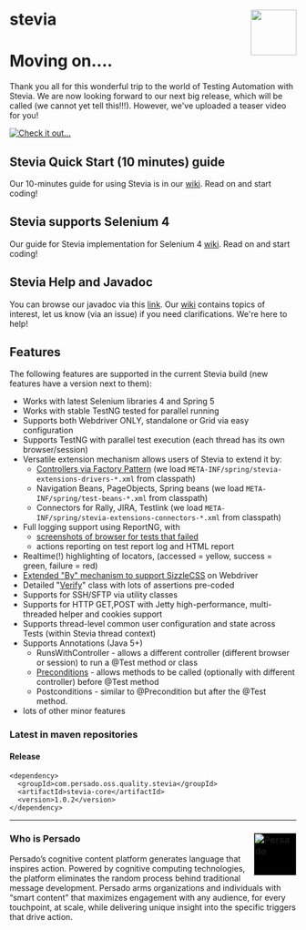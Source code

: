 stevia <img src="https://raw.github.com/persado/stevia/master/doc/stevia-logo.png" align="right" width="80">
======

# Moving on....
Thank you all for this wonderful trip to the world of Testing Automation with Stevia. We are now looking forward to our next big release, which will be called (we cannot yet tell this!!!). However, we've uploaded a teaser video for you!

[![Check it out...](https://i.imgur.com/Pg3xsrm.png)](https://www.youtube-nocookie.com/embed/HeT7uZXSblM?rel=0 "Testing Automation New Gen")


## Stevia Quick Start (10 minutes) guide

Our 10-minutes guide for using Stevia is in our [wiki](https://github.com/persado/stevia/wiki/Stevia-10-minute-Quick-Start). Read on and start coding!

## Stevia supports Selenium 4

Our guide for Stevia implementation for Selenium 4 [wiki](https://github.com/persado/stevia/wiki/Support-Selenium-4-new-features). Read on and start coding!


## Stevia Help and Javadoc

You can browse our javadoc via this [link](http://persado.github.io/stevia/).
Our [wiki](https://github.com/persado/stevia/wiki) contains topics of interest, let us know (via an issue) if you need clarifications. We're here to help!

## Features

The following features are supported in the current Stevia build (new features have a version next to them):
* Works with latest Selenium libraries 4 and Spring 5
* Works with stable TestNG tested for parallel running
* Supports both Webdriver ONLY, standalone or Grid via easy configuration
* Supports TestNG with parallel test execution (each thread has its own browser/session)
* Versatile extension mechanism allows users of Stevia to extend it by:
    * [Controllers via Factory Pattern](https://github.com/persado/stevia/wiki/Extending-web-controller-support) (we load `META-INF/spring/stevia-extensions-drivers-*.xml` from classpath)
    * Navigation Beans, PageObjects, Spring beans (we load `META-INF/spring/test-beans-*.xml` from classpath)
    * Connectors for Rally, JIRA, Testlink (we load `META-INF/spring/stevia-extensions-connectors-*.xml` from classpath)
* Full logging support using ReportNG, with 
    * [screenshots of browser for tests that failed](http://seleniumtestingworld.blogspot.gr/2013/03/reportng-enrichment-with-screenshots.html)
    * actions reporting on test report log and HTML report
* Realtime(!) highlighting of locators, (accessed = yellow, success = green, failure = red)
* [Extended "By" mechanism to support SizzleCSS](http://seleniumtestingworld.blogspot.gr/2013/01/adding-sizzle-css-selector-library-and.html) on Webdriver
* Detailed "[Verify](https://github.com/persado/stevia/blob/ba8d0a54ed743c0050356dca7eb769ef57293175/src/main/java/com/persado/oss/quality/stevia/testng/Verify.java#L49)" class with lots of assertions pre-coded
* Supports for SSH/SFTP via utility classes
* Supports for HTTP GET,POST with Jetty high-performance, multi-threaded helper and cookies support
* Supports thread-level common user configuration and state across Tests (within Stevia thread context)
* Supports Annotations (Java 5+)
    * RunsWithController - allows a different controller (different browser or session) to run a @Test method or class
    * [Preconditions](http://seleniumtestingworld.blogspot.gr/2014/04/concurrency-testing-made-easy.html) - allows methods to be called (optionally with different controller) before @Test method
    * Postconditions - similar to @Precondition but after the @Test method.
* lots of other minor features

### Latest in maven repositories
#### Release
```
<dependency>
  <groupId>com.persado.oss.quality.stevia</groupId>
  <artifactId>stevia-core</artifactId>
  <version>1.0.2</version>
</dependency>
```

* * *

### Who is Persado <img alt="Persado" width="75" style="background-color:black;" align="right" src="https://raw.githubusercontent.com/persado/stevia/master/doc/persado-squarelogo-1449510923430.png">
Persado’s cognitive content platform generates language that inspires action.
Powered by cognitive computing technologies, the platform eliminates the random process behind traditional message development.
Persado arms organizations and individuals with “smart content” that maximizes engagement with any audience, for every touchpoint, at scale, while delivering unique insight into the specific triggers that drive action.

